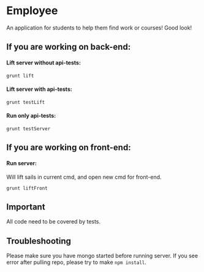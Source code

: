 # Employee

An application for students to help them find work or courses!
Good look!


## If you are working on back-end:

#### Lift server without api-tests:
```
grunt lift
```

#### Lift server with api-tests:
```
grunt testLift
```

#### Run only api-tests:
```
grunt testServer
```

## If you are working on front-end:

#### Run server:
Will lift sails in current cmd, and open new cmd for front-end.
```
grunt liftFront
```

## Important
All code need to be covered by tests.

## Troubleshooting
Please make sure you have mongo started before running server.
If you see error after pulling repo, please try to make `npm install`.
